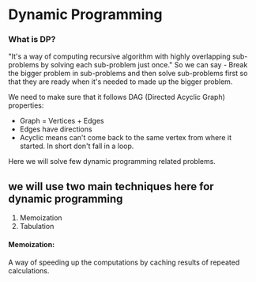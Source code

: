 # Dynamic Programming
### What is DP?
"It's a way of computing recursive algorithm with highly overlapping sub-problems by solving each sub-problem just once."
So we can say -
Break the bigger problem in sub-problems and then solve sub-problems first so that they are ready when it's needed to made up the bigger problem.

We need to make sure that it follows DAG (Directed Acyclic Graph) properties:
* Graph = Vertices + Edges
* Edges have directions
* Acyclic means can't come back to the same vertex from where it started. In short don't fall in a loop.

Here we will solve few dynamic programming related problems.

## we will use two main techniques here for dynamic programming
1. Memoization
2. Tabulation

#### Memoization:
A way of speeding up the computations by caching results of repeated calculations.

